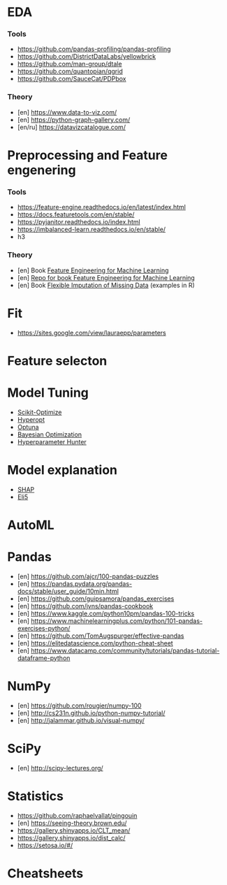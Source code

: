 # EDA
### Tools
- https://github.com/pandas-profiling/pandas-profiling
- https://github.com/DistrictDataLabs/yellowbrick
- https://github.com/man-group/dtale
- https://github.com/quantopian/qgrid
- https://github.com/SauceCat/PDPbox
### Theory
- [en] https://www.data-to-viz.com/
- [en] https://python-graph-gallery.com/
- [en/ru] https://datavizcatalogue.com/

# Preprocessing and Feature engenering
### Tools
- https://feature-engine.readthedocs.io/en/latest/index.html
- https://docs.featuretools.com/en/stable/
- https://pyjanitor.readthedocs.io/index.html
- https://imbalanced-learn.readthedocs.io/en/stable/
- h3
### Theory
- [en] Book [Feature Engineering for Machine Learning](https://github.com/yanshengjia/ml-road/blob/master/resources/Feature%20Engineering%20for%20Machine%20Learning.pdf)
- [en] [Repo for book Feature Engineering for Machine Learning](https://github.com/alicezheng/feature-engineering-book)
- [en] Book [Flexible Imputation of Missing Data](https://stefvanbuuren.name/fimd/) (examples in R)

# Fit
- https://sites.google.com/view/lauraepp/parameters

# Feature selecton

# Model Tuning
- [Scikit-Optimize](https://github.com/scikit-optimize/scikit-optimize)
- [Hyperopt](https://github.com/hyperopt/hyperopt)
- [Optuna](https://github.com/optuna/optuna)
- [Bayesian Optimization](https://github.com/fmfn/BayesianOptimization)
- [Hyperparameter Hunter](https://github.com/HunterMcGushion/hyperparameter_hunter)

# Model explanation
- [SHAP](https://github.com/slundberg/shap)
- [Eli5](https://github.com/TeamHG-Memex/eli5)

# AutoML

# Pandas
- [en] https://github.com/ajcr/100-pandas-puzzles
- [en] https://pandas.pydata.org/pandas-docs/stable/user_guide/10min.html
- [en] https://github.com/guipsamora/pandas_exercises
- [en] https://github.com/jvns/pandas-cookbook
- [en] https://www.kaggle.com/python10pm/pandas-100-tricks
- [en] https://www.machinelearningplus.com/python/101-pandas-exercises-python/
- [en] https://github.com/TomAugspurger/effective-pandas
- [en] https://elitedatascience.com/python-cheat-sheet
- [en] https://www.datacamp.com/community/tutorials/pandas-tutorial-dataframe-python

# NumPy
- [en] https://github.com/rougier/numpy-100
- [en] http://cs231n.github.io/python-numpy-tutorial/
- [en] http://jalammar.github.io/visual-numpy/

# SciPy
- [en] http://scipy-lectures.org/

# Statistics
- https://github.com/raphaelvallat/pingouin
- [en] https://seeing-theory.brown.edu/
- https://gallery.shinyapps.io/CLT_mean/
- https://gallery.shinyapps.io/dist_calc/
- https://setosa.io/#/

# Cheatsheets